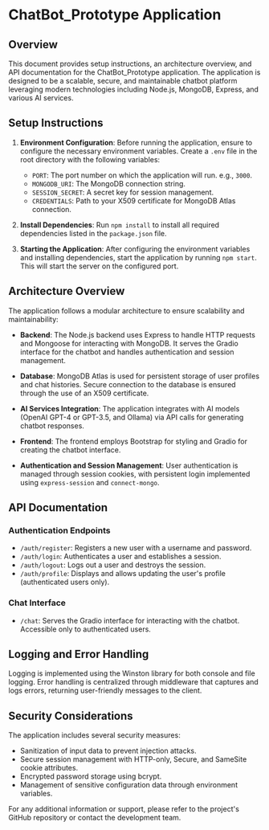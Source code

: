 # ChatBot_Prototype Application

## Overview

This document provides setup instructions, an architecture overview, and API documentation for the ChatBot_Prototype application. The application is designed to be a scalable, secure, and maintainable chatbot platform leveraging modern technologies including Node.js, MongoDB, Express, and various AI services.

## Setup Instructions

1. **Environment Configuration**: Before running the application, ensure to configure the necessary environment variables. Create a `.env` file in the root directory with the following variables:
   - `PORT`: The port number on which the application will run. e.g., `3000`.
   - `MONGODB_URI`: The MongoDB connection string.
   - `SESSION_SECRET`: A secret key for session management.
   - `CREDENTIALS`: Path to your X509 certificate for MongoDB Atlas connection.

2. **Install Dependencies**: Run `npm install` to install all required dependencies listed in the `package.json` file.

3. **Starting the Application**: After configuring the environment variables and installing dependencies, start the application by running `npm start`. This will start the server on the configured port.

## Architecture Overview

The application follows a modular architecture to ensure scalability and maintainability:

- **Backend**: The Node.js backend uses Express to handle HTTP requests and Mongoose for interacting with MongoDB. It serves the Gradio interface for the chatbot and handles authentication and session management.

- **Database**: MongoDB Atlas is used for persistent storage of user profiles and chat histories. Secure connection to the database is ensured through the use of an X509 certificate.

- **AI Services Integration**: The application integrates with AI models (OpenAI GPT-4 or GPT-3.5, and Ollama) via API calls for generating chatbot responses.

- **Frontend**: The frontend employs Bootstrap for styling and Gradio for creating the chatbot interface.

- **Authentication and Session Management**: User authentication is managed through session cookies, with persistent login implemented using `express-session` and `connect-mongo`.

## API Documentation

### Authentication Endpoints

- `/auth/register`: Registers a new user with a username and password.
- `/auth/login`: Authenticates a user and establishes a session.
- `/auth/logout`: Logs out a user and destroys the session.
- `/auth/profile`: Displays and allows updating the user's profile (authenticated users only).

### Chat Interface

- `/chat`: Serves the Gradio interface for interacting with the chatbot. Accessible only to authenticated users.

## Logging and Error Handling

Logging is implemented using the Winston library for both console and file logging. Error handling is centralized through middleware that captures and logs errors, returning user-friendly messages to the client.

## Security Considerations

The application includes several security measures:
- Sanitization of input data to prevent injection attacks.
- Secure session management with HTTP-only, Secure, and SameSite cookie attributes.
- Encrypted password storage using bcrypt.
- Management of sensitive configuration data through environment variables.

For any additional information or support, please refer to the project's GitHub repository or contact the development team.